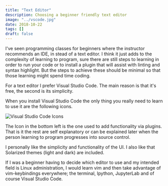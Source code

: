 ```yaml
---
title: "Text Editor"
description: Choosing a beginner friendly text editor
image: "../vscode.jpg"
date: 2018-10-22
tags: []
draft: false
---
```


I've seen programming classes for beginners where the instructor recommends an IDE, in stead of a text editor. I think it just adds to the complexity of learning to program, sure there are still steps to learning in order to run your code or to install a plugin that will assist with linting and syntax highlight. But the steps to achieve these should be minimal so that those learning might spend time coding.

For a text editor I prefer Visual Studio Code. The main reason is that it's free, the second is its simplicity. 

When you install Visual Studio Code the only thing you really need to learn to use it are the following icons.

![Visual Studio Code Icons](/img/vscodeUL.png)

The Icon in the bottom left is the one used to add functionality via plugins. That is it the rest are self explanatory or can be explained later when the person learning to program progresses into source control.

I personally like the simplicity and functionality of the UI. I also like that Solarized themes (light and dark) are included.

If I was a beginner having to decide which editor to use and my intended field is Linux administration, I would learn vim and then take advantage of vim-keybindings everywhere; the terminal, Ipython, JupyterLab and of course Visual Studio Code. 
